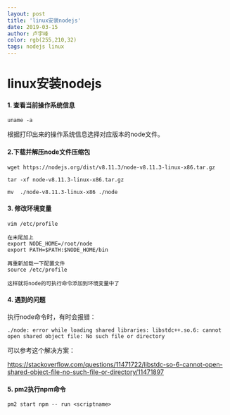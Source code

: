 ```yaml
---
layout: post
title: 'linux安装nodejs'
date: 2019-03-15
author: 卢宇峰
color: rgb(255,210,32)
tags: nodejs linux
---
```


# linux安装nodejs

#### 1. 查看当前操作系统信息

`uname -a`

根据打印出来的操作系统信息选择对应版本的node文件。

#### 2.下载并解压node文件压缩包

`wget https://nodejs.org/dist/v8.11.3/node-v8.11.3-linux-x86.tar.gz`

`tar -xf node-v8.11.3-linux-x86.tar.gz`

`mv  ./node-v8.11.3-linux-x86 ./node` 

#### 3. 修改环境变量

```
vim /etc/profile

在末尾加上
export NODE_HOME=/root/node
export PATH=$PATH:$NODE_HOME/bin

再重新加载一下配置文件
source /etc/profile

这样就将node的可执行命令添加到环境变量中了
```

#### 4. 遇到的问题

执行node命令时，有时会报错：

`./node: error while loading shared libraries: libstdc++.so.6: cannot open shared object file: No such file or directory`

可以参考这个解决方案：

https://stackoverflow.com/questions/11471722/libstdc-so-6-cannot-open-shared-object-file-no-such-file-or-directory/11471897

#### 5. pm2执行npm命令

`pm2 start npm -- run <scriptname> `